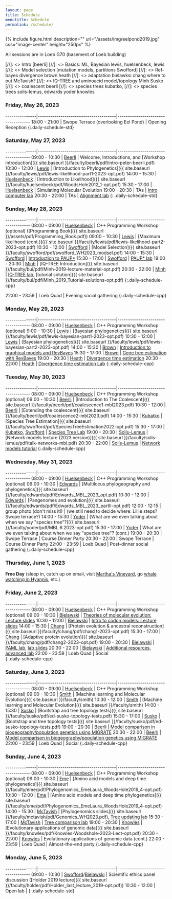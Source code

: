 ```yaml
---
layout: page
title: Schedule
menutitle: Schedule
permalink: /schedule/
---
```

{% include figure.html description="" url="/assets/img/eelpond2019.jpg" css="image-center" height="250px" %}

All sessions are in Loeb G70 (basement of Loeb building)

[//]: <> Intro [beerli]
[//]: <> Basics: ML, Bayesian lewis, huelsenbeck, lewis 
[//]: <> Model selection [mutation models, partitions Swofford]
[//]: <> Ref-bayes divergence  brown heath
[//]: <> adaptation bielawksi chang         where to put McTavish?
[//]: <> IQ-TREE and aminoacid model/topology Minh Susko
[//]: <> coalescent beerli
[//]: <> species trees kubatko, 
[//]: <> species trees solis-lemus, edwards yoder knowles

### Friday, May 26, 2023

---------------|--------------------------------------|-----------------------------------
 18:00 - 21:00 | Swope Terrace (overlooking Eel Pond) | Opening Reception
{:.daily-schedule-std}

### Saturday, May 27, 2023

---------------|--------------------------------------|-----------------------------------
 09:00 - 10:30 | [Beerli](/faculty-beerli/)             | Welcome, Introductions, and [Workshop introduction]({{ site.baseurl }}/faculty/beerli/pdf/intro-peter-beerli.pdf)
 10:30 - 12:00 | [Lewis](/faculty-lewis/)             | [Introduction to Phylogenetics]({{ site.baseurl }}/faculty/lewis/pdf/lewis-likelihood-part1-2023-opt.pdf)
 14:00 - 15:30 | [Huelsenbeck](/faculty-huelsenbeck/) | [Introduction to Likelihood]({{ site.baseurl }}/faculty/huelsenbeck/pdf/WoodsHole2012_1-opt.pdf)
 15:30 - 17:00 | [Huelsenbeck](/faculty-huelsenbeck/) | Simulating Molecular Evolution
 19:00 - 20:30 | TAs                                  | [Intro computer lab](/labs/intro/)
 20:30 - 22:00 | TAs                                  | [Alignment lab](/labs/alignment/)
{: .daily-schedule-std}

### Sunday, May 28, 2023

---------------|--------------------------------------|-----------------------------------
 08:00 - 09:00 | [Huelsenbeck](/faculty-huelsenbeck/) | C++ Programming Workshop (optional) ([Programming Book]({{ site.baseurl }}/assets/pdf/Programming_Book.pdf))
 09:00 - 10:30 | [Lewis](/faculty-lewis/)             | [Maximum likelihood (cont.)]({{ site.baseurl }}/faculty/lewis/pdf/lewis-likelihood-part2-2023-opt.pdf)
 10:30 - 12:00 | [Swofford](/faculty-swofford/)       | [Model Selection]({{ site.baseurl }}/faculty/swofford/pdf/swofford_WH2023_modsel.pdf)
 14:00 - 15:30 | [Swofford](/faculty-swofford/)       | [Introduction to PAUP*](http://paup.phylosolutions.com/)
 15:30 - 17:00 | [Swofford](/faculty-swofford/)       | [PAUP* lab](/faculty/swofford/pdf/modsel-sim-tutorial.html)
 19:00 - 20:30 | [Minh](/faculty-minh/)               | [IQ-TREE Introduction]({{ site.baseurl }}/faculty/bui/pdf/Minh-2019-lecture-material-opt.pdf)
 20:30 - 22:00 | [Minh](/faculty-minh/)               | [IQ-TREE lab](http://www.iqtree.org/workshop/molevol2019), [tutorial solution]({{ site.baseurl }}/faculty/bui/pdf/Minh_2019_Tutorial-solutions-opt.pdf)
{:.daily-schedule-cpp}

 22:00 - 23:59 | Loeb Quad                            | Evening social gathering
{:.daily-schedule-cpp}
 
### Monday, May 29, 2023

---------------|--------------------------------------|-----------------------------------
 08:00 - 09:00 | [Huelsenbeck](/faculty-huelsenbeck)  | C++ Programming Workshop (optional)
9:00 - 10:30 | [Lewis](/faculty-lewis/)             | [Bayesian phylogenetics]({{ site.baseurl }}/faculty/lewis/pdf/lewis-bayesian-part1-2023-opt.pdf)
10:30 - 12:00 | [Lewis](/faculty-lewis/)             | [Bayesian phylogenetics]({{ site.baseurl }}/faculty/lewis/pdf/lewis-bayesian-part2-2023-opt.pdf)
14:00 - 15:30 | [Brown](/faculty-brown/)             | [Introduction to graphical models and RevBayes](/faculty/brown/pdf/Brown_GraphicalModels_RevBayes.pdf)
 15:30 - 17:00 | [Brown](/faculty-brown/)             | [Gene tree estimation with RevBayes](https://revbayes.github.io/tutorials/ctmc/)
 19:00 - 20:30 | [Heath](/faculty-heath/)             | [Divergence time estimation](https://figshare.com/articles/Bayesian_Divergence-Time_Estimation_Lecture/6849005)
 20:30 - 22:00 | [Heath](/faculty-heath/)             | [Divergence time estimation Lab](https://revbayes.github.io/tutorials/fbd_simple)
{:.daily-schedule-cpp}

### Tuesday, May 30, 2023

---------------|--------------------------------------|-----------------------------------
 08:00 - 09:00 | [Huelsenbeck](/faculty-huelsenbeck/) | C++ Programming Workshop (optional)
 09:00 - 10:30 | [Beerli](/faculty-beerli/)           | [Introduction to The Coalescent]({{ site.baseurl }}/faculty/beerli/pdf/coalescence1-mbl2023.pdf)
 10:30 - 12:00 | [Beerli](/faculty-beerli/)           | [Extending the coalescent]({{ site.baseurl }}/faculty/beerli/pdf/coalescence2-mbl2023.pdf)
 14:00 - 15:30 | [Kubatko](/faculty-kubatko/)         | [Species Tree Estimation]({{ site.baseurl }}/faculty/swofford/pdf/SpeciesTreeEstimation2022-opt.pdf)
 15:30 - 17:00 | [Kubatko](/faculty-kubatko/), [Swofford](/faculty-swofford/) | [Species Tree Lab](https://phylosolutions.com/tutorials/wh2022-svdq-astral/species-trees-tutorial.html)
 19:00 - 20:30 | [Solís-Lemus](/faculty-solis-lemus/) | [Network models lecture (2023 version)]({{ site.baseurl }}/faculty/solis-lemus/pdf/talk-networks-mbl.pdf)
 20:30 - 22:00 | [Solís-Lemus](/faculty-solis-lemus/) | [Network models tutorial](https://github.com/crsl4/PhyloNetworks.jl/wiki)
{:.daily-schedule-cpp}

### Wednesday, May 31, 2023

---------------|--------------------------------------|-----------------------------------
 08:00 - 09:00 | [Huelsenbeck](/faculty-huelsenbeck/) | C++ Programming Workshop (optional)
 09:00 - 10:30 | [Edwards](/faculty-edwards/)         | [Multilocus phylogeography and phylogenetics]({{ site.baseurl }}/faculty/edwards/pdf/Edwards_MBL_2023_opt.pdf)
 10:30 - 12:00 | [Edwards](/faculty-edwards/)         | [Pangenomes and evolution]({{ site.baseurl }}/faculty/edwards/pdf/Edwards_MBL_2023_partII-opt.pdf)
 12:00 - 12:15 | group photo (don't miss it!)         | (we still need to decide where: Lillie steps? Swope terrace?)
 14:00 - 15:30 | [Yoder](/faculty-yoder/)             | [What are we even talking about when we say "species tree"?]({{ site.baseurl }}/faculty/yoder/pdf/MBL.6.2023-opt.pdf)
 15:30 - 17:00 | [Yoder](/faculty-yoder/)             | What are we even talking about when we say "species tree"? (cont.)
 19:00 - 20:30 | Swope Terrace                        | Course Dinner Party
 20:30 - 22:00 | Swope Terrace                        | Course Dinner Party
 22:00 - 23:59 | Loeb Quad                            | Post-dinner social gathering
{:.daily-schedule-cpp}

### Thursday, June 1, 2023

**Free Day** (sleep in, catch up on email, visit [Martha's Vineyard](https://mvol.com), go [whale watching in Hyannis](https://www.whales.net), etc.)

### Friday, June 2, 2023

---------------|--------------------------------------|-----------------------------------
 08:00 - 09:00 | [Huelsenbeck](/faculty-huelsenbeck/) | C++ Programming Workshop (optional)
 09:00 - 10:30 | [Bielawski](/faculty-bielawski/)     | [Theories of molecular evolution: Lecture slides](http://awarnach.mathstat.dal.ca/~joeb/PAML_lab/slides/Bielawski_lecture_PART_1.pdf)
 10:30 - 12:00 | [Bielawski](/faculty-bielawski/)     | [Intro to codon models: Lecture slides](http://awarnach.mathstat.dal.ca/~joeb/PAML_lab/slides/Bielawski_lecture_PART_2.pdf)
 14:00 - 15:30 | [Chang](/faculty-chang/)             | [Protein evolution & ancestral reconstruction]({{ site.baseurl }}/faculty/chang/pdf/chang1-2023-opt.pdf)
 15:30 - 17:00 | [Chang](/faculty-chang/)             | [Adaptive protein evolution]({{ site.baseurl }}/faculty/chang/pdf/chang2-2023-opt.pdf)
 19:00 - 20:30 | [Bielawski](/faculty-bielawski/)     | [PAML lab](http://awarnach.mathstat.dal.ca/~joeb/PAML_lab/lab.html), [lab slides](http://awarnach.mathstat.dal.ca/~joeb/PAML_lab/resources/pamlDEMO_2023.pdf)
 20:30 - 22:00 | [Bielawski](/faculty-bielawski/)     | [Additional resources](http://awarnach.mathstat.dal.ca/~joeb/PAML_lab/Resources.html), [advanced lab](https://bitbucket.org/EvoWorks/protocol-inference-of-episodic-selection/downloads)
 22:00 - 23:59 | Loeb Quad                            | Social	    
{:.daily-schedule-cpp}


### Saturday, June 3, 2023

---------------|--------------------------------------|-----------------------------------
 08:00 - 09:00 | [Huelsenbeck](/faculty-huelsenbeck/) | C++ Programming Workshop (optional)
 09:00 - 10:30 | [Smith](/faculty-smith/) | [Machine learning and Molecular Evolution]({{ site.baseurl }}/faculty/smith)
 10:30 - 12:00 | [Smith](/faculty-smith/) | [Machine learning and Molecular Evolution]({{ site.baseurl }}/faculty/smith)
 14:00 - 15:30 | [Susko](/faculty-susko/)             | [Bootstrap and tree topology tests]({{ site.baseurl }}/faculty/susko/pdf/ed-susko-topology-tests.pdf)
 15:30 - 17:00 | [Susko](/faculty-susko/)             | [Bootstrap and tree topology tests]({{ site.baseurl }}/faculty/susko/pdf/ed-susko-topology-tests.pdf)
 19:00 - 20:30 | [Beerli](/faculty-beerli/)           | [Model comparison in biogeography/population genetics using MIGRATE](http://peterbeerli.com/workshops/mbl/2018/tutorial/)
 20:30 - 22:00 | [Beerli](/faculty-beerli/)           | [Model comparison in biogeography/population genetics using MIGRATE](http://peterbeerli.com/workshops/mbl/2018/tutorial/)
 22:00 - 23:59 | Loeb Quad                            | Social
 {:.daily-schedule-cpp}

### Sunday, June 4, 2023

---------------|--------------------------------------|-----------------------------------
 08:00 - 09:00 | [Huelsenbeck](/faculty-huelsenbeck/) | C++ Programming Workshop (optional)
 09:00 - 10:30 | [Eme](/faculty-eme/)                 | [Amino acid models and deep time phylogenetics]({{ site.baseurl }}/faculty/eme/pdf/Phylogenomics_EmeLaura_WoodsHole2019_4-opt.pdf)
 10:30 - 12:00 | [Eme](/faculty-eme/)                 |  [Amino acid models and deep time phylogenetics]({{ site.baseurl }}/faculty/eme/pdf/Phylogenomics_EmeLaura_WoodsHole2019_4-opt.pdf)
 14:00 - 15:30 | [McTavish](/faculty-mctavish/)       | [Phylogenomics slides]({{ site.baseurl }}/faculty/mctavish/pdf/Genomics_WH2023.pdf), [Tree updating lab](https://github.com/snacktavish/Mole2023/blob/master/TreeUpdating.md)
 15:30 - 17:00 | [McTavish](/faculty-mctavish/)       | [Tree comparison lab](https://github.com/snacktavish/Mole2023/blob/master/TreeComparison.md) 
 19:00 - 20:30 | [Knowles](/faculty-knowles/)         | [Evolutionary applications of genomic data]({{ site.baseurl }}/faculty/knowles/pdf/Knowles-Woodshole-2023-Lect-opt.pdf)
 20:30 - 22:00 | [Knowles](/faculty-knowles/)         | Evolutionary applications of genomic data (cont.)
 22:00 - 23:59 | Loeb Quad                            | Almost-the-end party
{:.daily-schedule-cpp}

### Monday, June 5, 2023

---------------|--------------------------------------|-----------------------------------
 09:00 - 10:30 | [Swofford](/faculty-swofford/)/[Bielawski](/faculty-bielawski/)       | Scientific ethics panel discussion ([Holder 2019 lecture]({{ site.baseurl }}/faculty/holder/pdf/Holder_last_lecture_2019-opt.pdf))
 10:30 - 12:00 | Open lab                             |
{:.daily-schedule-std}
     

     

